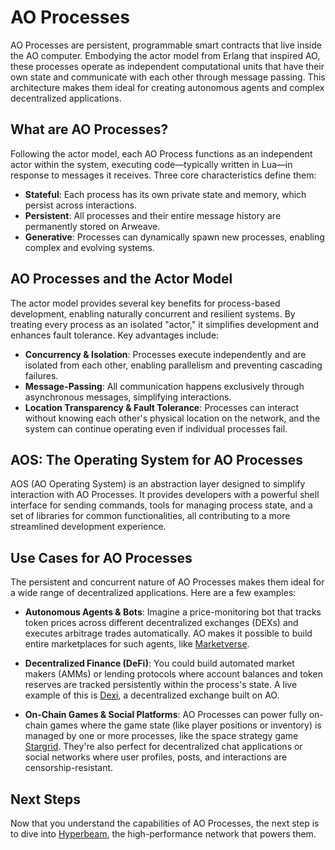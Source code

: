 # AO Processes

AO Processes are persistent, programmable smart contracts that live inside the AO computer. Embodying the actor model from Erlang that inspired AO, these processes operate as independent computational units that have their own state and communicate with each other through message passing. This architecture makes them ideal for creating autonomous agents and complex decentralized applications.

## What are AO Processes?

Following the actor model, each AO Process functions as an independent actor within the system, executing code—typically written in Lua—in response to messages it receives. Three core characteristics define them:

- **Stateful**: Each process has its own private state and memory, which persist across interactions.
- **Persistent**: All processes and their entire message history are permanently stored on Arweave.
- **Generative**: Processes can dynamically spawn new processes, enabling complex and evolving systems.

## AO Processes and the Actor Model

The actor model provides several key benefits for process-based development, enabling naturally concurrent and resilient systems. By treating every process as an isolated "actor," it simplifies development and enhances fault tolerance. Key advantages include:

- **Concurrency & Isolation**: Processes execute independently and are isolated from each other, enabling parallelism and preventing cascading failures.
- **Message-Passing**: All communication happens exclusively through asynchronous messages, simplifying interactions.
- **Location Transparency & Fault Tolerance**: Processes can interact without knowing each other's physical location on the network, and the system can continue operating even if individual processes fail.

## AOS: The Operating System for AO Processes

AOS (AO Operating System) is an abstraction layer designed to simplify interaction with AO Processes. It provides developers with a powerful shell interface for sending commands, tools for managing process state, and a set of libraries for common functionalities, all contributing to a more streamlined development experience.

## Use Cases for AO Processes

The persistent and concurrent nature of AO Processes makes them ideal for a wide range of decentralized applications. Here are a few examples:

- **Autonomous Agents & Bots**: Imagine a price-monitoring bot that tracks token prices across different decentralized exchanges (DEXs) and executes arbitrage trades automatically. AO makes it possible to build entire marketplaces for such agents, like [Marketverse](https://marketverse.arweave.net/).

- **Decentralized Finance (DeFi)**: You could build automated market makers (AMMs) or lending protocols where account balances and token reserves are tracked persistently within the process's state. A live example of this is [Dexi](https://dexi.arweave.net), a decentralized exchange built on AO.

- **On-Chain Games & Social Platforms**: AO Processes can power fully on-chain games where the game state (like player positions or inventory) is managed by one or more processes, like the space strategy game [Stargrid](https://stargrid.arweave.net/). They're also perfect for decentralized chat applications or social networks where user profiles, posts, and interactions are censorship-resistant.

## Next Steps

Now that you understand the capabilities of AO Processes, the next step is to dive into [Hyperbeam](../guides/migrating-to-hyperbeam/why-migrate.md), the high-performance network that powers them.

